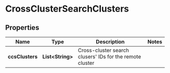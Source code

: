 # CrossClusterSearchClusters

## Properties
Name | Type | Description | Notes
------------ | ------------- | ------------- | -------------
**ccsClusters** | **List&lt;String&gt;** | Cross-cluster search clusers&#x27; IDs for the remote cluster | 
